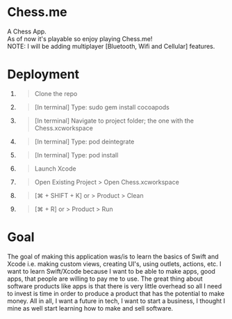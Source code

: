# Chess.me
A Chess App. <br/>
As of now it's playable so enjoy playing Chess.me! <br/>
NOTE: I will be adding multiplayer [Bluetooth, Wifi and Cellular] features.

# Deployment
1. > Clone the repo <br/>
2. > [In terminal] Type: sudo gem install cocoapods <br/>
3. > [In terminal] Navigate to project folder; the one with the Chess.xcworkspace <br/>
4. > [In terminal] Type: pod deintegrate <br/>
5. > [In terminal] Type: pod install <br/>
6. > Launch Xcode <br/>
7. > Open Existing Project > Open Chess.xcworkspace <br/>
8. > [⌘ + SHIFT + K] or > Product > Clean <br/>
9. > [⌘ + R] or > Product > Run

# Goal
The goal of making this application was/is to learn the basics of Swift and Xcode i.e. making custom views, creating UI's, using outlets, actions, etc. I want to learn Swift/Xcode because I want to be able to make apps, good apps, that people are willing to pay me to use. The great thing about software products like apps is that there is very little overhead so all I need to invest is time in order to produce a product that has the potential to make money. All in all, I want a future in tech, I want to start a business, I thought I mine as well start learning how to make and sell software. 

